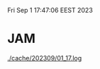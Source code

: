 Fri Sep  1 17:47:06 EEST 2023
# JAM
<a href='./cache/202309/01_17.log'>./cache/202309/01_17.log</a>
